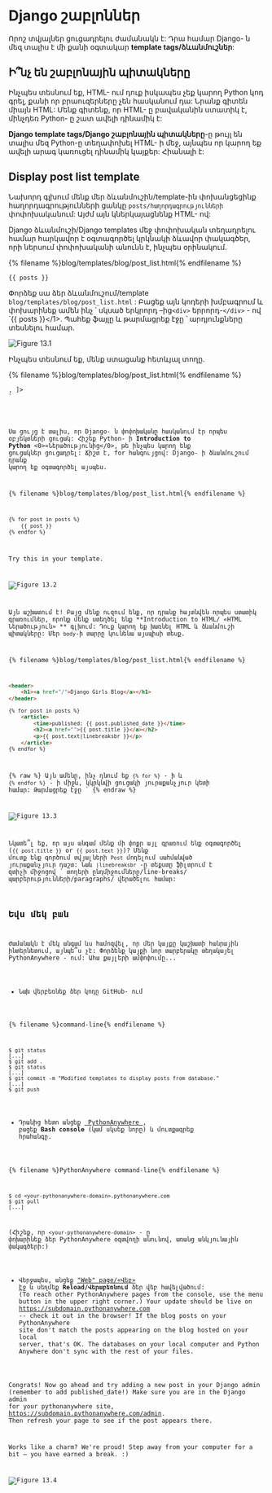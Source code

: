 # Django շաբլոններ

Որոշ տվյալներ ցուցադրելու ժամանակն է: Դրա համար Django- ն մեզ տալիս է մի քանի օգտակար **template tags/ձևանմուշներ**:

## Ի՞նչ են շաբլոնային պիտակները

Ինչպես տեսնում եք, HTML- ում դուք իսկապես չեք կարող Python կոդ գրել, քանի որ բրաուզերները չեն հասկանում դա: Նրանք գիտեն միայն HTML: Մենք գիտենք, որ HTML- ը բավականին ստատիկ է, մինչդեռ Python- ը շատ ավելի դինամիկ է:

**Django template tags/Django շաբլոնային պիտակները**-ը թույլ են տալիս մեզ Python-ը տեղափոխել HTML- ի մեջ, այնպես որ կարող եք ավելի արագ կառուցել դինամիկ կայքեր: Հիանալի է:

## Display post list template

Նախորդ գլխում մենք մեր ձևանմուշին/template-ին փոխանցեցինք հաղորդագրությունների ցանկը `posts/հաղորդագրությունների ` փոփոխականում: Այժմ այն ​​կներկայացնենք HTML- ով:

Django ձևանմուշի/Django templates մեջ փոփոխական տեղադրելու համար հարկավոր է օգտագործել կրկնակի ձևավոր փակագծեր, որի ներսում փոփոխականի անունն է, ինչպես օրինակում.

{% filename %}blog/templates/blog/post_list.html{% endfilename %}

```html
{{ posts }}
```

Փորձեք սա ձեր ձևանմուշում/template `blog/templates/blog/post_list.html` : Բացեք այն կոդերի խմբագրում և փոխարինեք ամեն ինչ ՝ սկսած երկրորդ –ից`<div>` երրորդ-`</div>` </code> - ով `{{ posts }}</1>. Պահեք ֆայլը և թարմացրեք էջը ՝ արդյունքները տեսնելու համար.
</p>

<p><img src="images/step1.png" alt="Figure 13.1" /></p>

<p>Ինչպես տեսնում եք, մենք ստացանք հետևյալ տողը.</p>

<p>{% filename %}blog/templates/blog/post_list.html{% endfilename %}</p>

<pre><code class="html"><QuerySet [<Post: My second post>, <Post: My first post>]>
`</pre> 

Սա ցույց է տալիս, որ Django- ն փոփոխականը հասկանում էր որպես օբյեկտների ցուցակ: Հիշեք Python- ի **Introduction to Python** <0>«Ներածությունից</0>, թե ինչպես կարող ենք ցուցակներ ցուցադրել: Ճիշտ է, for հանգույցով: Django- ի ձևանմուշում դրանք կարող եք օգտագործել այսպես.

{% filename %}blog/templates/blog/post_list.html{% endfilename %}

```html
{% for post in posts %}
    {{ post }}
{% endfor %}
```

Try this in your template.

![Figure 13.2](images/step2.png)

Այն աշխատում է! Բայց մենք ուզում ենք, որ դրանք հայտնվեն որպես ստատիկ գրառումներ, որոնք մենք ստեղծել ենք **Introduction to HTML/ «HTML Ներածություն» ** գլխում: Դուք կարող եք խառնել HTML և ձևանմուշի պիտակները: Մեր `body`-ի տարրը կունենա այսպիսի տեսք.

{% filename %}blog/templates/blog/post_list.html{% endfilename %}

```html
<header>
    <h1><a href="/">Django Girls Blog</a></h1>
</header>

{% for post in posts %}
    <article>
        <time>published: {{ post.published_date }}</time>
        <h2><a href="">{{ post.title }}</a></h2>
        <p>{{ post.text|linebreaksbr }}</p>
    </article>
{% endfor %}
```

{% raw %} Այն ամենը, ինչ դնում եք `{% for %}` - ի և `{% endfor %}` - ի միջև, կկրկնվի ցուցակի յուրաքանչյուր կետի համար: Թարմացրեք էջը ՝ {% endraw %}

![Figure 13.3](images/step3.png)

Նկատե՞լ եք, որ այս անգամ մենք մի փոքր այլ գրառում ենք օգտագործել (`{{ post.title }}` or `{{ post.text }}`)? Մենք մուտք ենք գործում տվյալների `Post` մոդելում սահմանված յուրաքանչյուր դաշտ: Նաև `|linebreaksbr` -ը տեքստը ֆիլտրում է զտիչի միջոցով ՝ տողերի ընդմիջումները/line-breaks/ պարբերությունների/paragraphs/ վերածելու համար:

## Եվս մեկ բան

Ժամանակն է մեկ անգամ ևս համոզվել, որ մեր կայքը կաշխատի հանրային ինտերնետում, այնպե՞ս չէ: Փորձենք կայքի նոր տարբերակը տեղակայել PythonAnywhere - ում: Ահա քայլերի ամփոփումը...

* Նախ վերբեռնեք ձեր կոդը GitHub- ում

{% filename %}command-line{% endfilename %}

    $ git status
    [...]
    $ git add .
    $ git status
    [...]
    $ git commit -m "Modified templates to display posts from database."
    [...]
    $ git push
    

* Դրանից հետո անցեք [ PythonAnywhere ](https://www.pythonanywhere.com/consoles/), բացեք **Bash console** (կամ սկսեք նորը) և մուտքագրեք հրահանգը.

{% filename %}PythonAnywhere command-line{% endfilename %}

    $ cd <your-pythonanywhere-domain>.pythonanywhere.com
    $ git pull
    [...]
    

(Հիշեք, որ `<your-pythonanywhere-domain>` - ը փոխարինեք ձեր PythonAnywhere օգտվողի անունով, առանց անկյունային փակագծերի:)

* Վերջապես, անցեք ["Web" page/«Վեբ» էջ](https://www.pythonanywhere.com/web_app_setup/) և սեղմեք **Reload/Վերաբեռնում** ձեր վեբ հավելվածում: (To reach other PythonAnywhere pages from the console, use the menu button in the upper right corner.) Your update should be live on https://subdomain.pythonanywhere.com -- check it out in the browser! If the blog posts on your PythonAnywhere site don't match the posts appearing on the blog hosted on your local server, that's OK. The databases on your local computer and Python Anywhere don't sync with the rest of your files.

Congrats! Now go ahead and try adding a new post in your Django admin (remember to add published_date!) Make sure you are in the Django admin for your pythonanywhere site, https://subdomain.pythonanywhere.com/admin. Then refresh your page to see if the post appears there.

Works like a charm? We're proud! Step away from your computer for a bit – you have earned a break. :)

![Figure 13.4](images/donut.png)